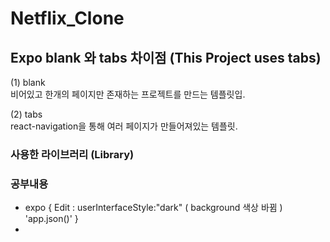 # Netflix_Clone

## Expo blank 와 tabs 차이점  (This Project uses tabs)
(1)  blank <br/>
비어있고 한개의 페이지만 존재하는 프로젝트를 만드는 템플릿입. <br/>

(2)  tabs <br/>
react-navigation을 통해 여러 페이지가 만들어져있는 템플릿. <br/>


### 사용한 라이브러리 (Library)

### 공부내용
- expo  { Edit : userInterfaceStyle:"dark" ( background 색상 바뀜 )     'app.json()' }
- 

[comment]: <> (https://www.youtube.com/watch?v=CNaLOa-6X7U&t=641s)
